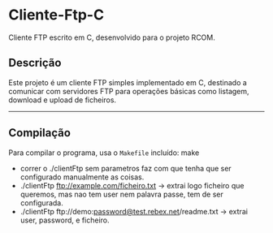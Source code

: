 # Cliente-Ftp-C

Cliente FTP escrito em C, desenvolvido para o projeto RCOM.

## Descrição

Este projeto é um cliente FTP simples implementado em C, destinado a comunicar com servidores FTP para operações básicas como listagem, download e upload de ficheiros.

---

## Compilação

Para compilar o programa, usa o `Makefile` incluído:
make

- correr o ./clientFtp sem parametros faz com que tenha que ser configurado manualmente as coisas.
- ./clientFtp ftp://example.com/ficheiro.txt -> extrai logo ficheiro que queremos, mas nao tem user nem palavra passe, tem de ser configurada.
- ./clientFtp ftp://demo:password@test.rebex.net/readme.txt -> extrai user, password, e ficheiro.
